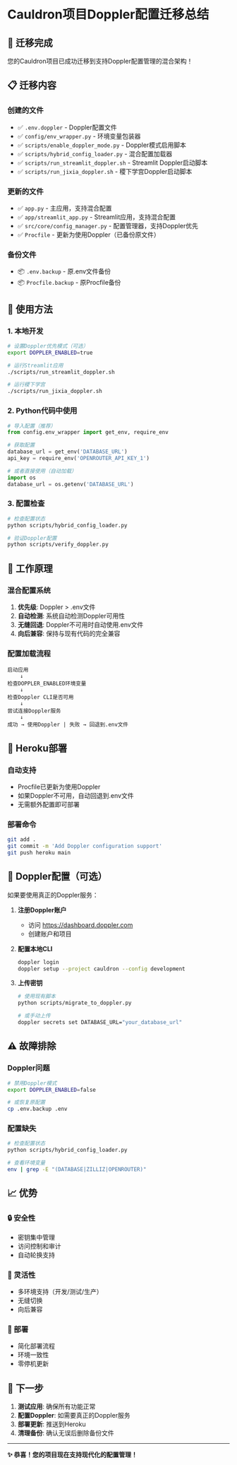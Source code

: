 # Cauldron项目Doppler配置迁移总结

## 🎉 迁移完成

您的Cauldron项目已成功迁移到支持Doppler配置管理的混合架构！

## 📋 迁移内容

### 创建的文件
- ✅ `.env.doppler` - Doppler配置文件
- ✅ `config/env_wrapper.py` - 环境变量包装器
- ✅ `scripts/enable_doppler_mode.py` - Doppler模式启用脚本
- ✅ `scripts/hybrid_config_loader.py` - 混合配置加载器
- ✅ `scripts/run_streamlit_doppler.sh` - Streamlit Doppler启动脚本
- ✅ `scripts/run_jixia_doppler.sh` - 稷下学宫Doppler启动脚本

### 更新的文件
- ✅ `app.py` - 主应用，支持混合配置
- ✅ `app/streamlit_app.py` - Streamlit应用，支持混合配置
- ✅ `src/core/config_manager.py` - 配置管理器，支持Doppler优先
- ✅ `Procfile` - 更新为使用Doppler（已备份原文件）

### 备份文件
- 📦 `.env.backup` - 原.env文件备份
- 📦 `Procfile.backup` - 原Procfile备份

## 🔧 使用方法

### 1. 本地开发

```bash
# 设置Doppler优先模式（可选）
export DOPPLER_ENABLED=true

# 运行Streamlit应用
./scripts/run_streamlit_doppler.sh

# 运行稷下学宫
./scripts/run_jixia_doppler.sh
```

### 2. Python代码中使用

```python
# 导入配置（推荐）
from config.env_wrapper import get_env, require_env

# 获取配置
database_url = get_env('DATABASE_URL')
api_key = require_env('OPENROUTER_API_KEY_1')

# 或者直接使用（自动加载）
import os
database_url = os.getenv('DATABASE_URL')
```

### 3. 配置检查

```bash
# 检查配置状态
python scripts/hybrid_config_loader.py

# 验证Doppler配置
python scripts/verify_doppler.py
```

## 🔄 工作原理

### 混合配置系统
1. **优先级**: Doppler > .env文件
2. **自动检测**: 系统自动检测Doppler可用性
3. **无缝回退**: Doppler不可用时自动使用.env文件
4. **向后兼容**: 保持与现有代码的完全兼容

### 配置加载流程
```
启动应用
    ↓
检查DOPPLER_ENABLED环境变量
    ↓
检查Doppler CLI是否可用
    ↓
尝试连接Doppler服务
    ↓
成功 → 使用Doppler | 失败 → 回退到.env文件
```

## 🚀 Heroku部署

### 自动支持
- Procfile已更新为使用Doppler
- 如果Doppler不可用，自动回退到.env文件
- 无需额外配置即可部署

### 部署命令
```bash
git add .
git commit -m 'Add Doppler configuration support'
git push heroku main
```

## 🔐 Doppler配置（可选）

如果要使用真正的Doppler服务：

1. **注册Doppler账户**
   - 访问 https://dashboard.doppler.com
   - 创建账户和项目

2. **配置本地CLI**
   ```bash
   doppler login
   doppler setup --project cauldron --config development
   ```

3. **上传密钥**
   ```bash
   # 使用现有脚本
   python scripts/migrate_to_doppler.py
   
   # 或手动上传
   doppler secrets set DATABASE_URL="your_database_url"
   ```

## ⚠️ 故障排除

### Doppler问题
```bash
# 禁用Doppler模式
export DOPPLER_ENABLED=false

# 或恢复原配置
cp .env.backup .env
```

### 配置缺失
```bash
# 检查配置状态
python scripts/hybrid_config_loader.py

# 查看环境变量
env | grep -E "(DATABASE|ZILLIZ|OPENROUTER)"
```

## 📈 优势

### 🔒 安全性
- 密钥集中管理
- 访问控制和审计
- 自动轮换支持

### 🔄 灵活性
- 多环境支持（开发/测试/生产）
- 无缝切换
- 向后兼容

### 🚀 部署
- 简化部署流程
- 环境一致性
- 零停机更新

## 🎯 下一步

1. **测试应用**: 确保所有功能正常
2. **配置Doppler**: 如需要真正的Doppler服务
3. **部署更新**: 推送到Heroku
4. **清理备份**: 确认无误后删除备份文件

---

**✨ 恭喜！您的项目现在支持现代化的配置管理！**
